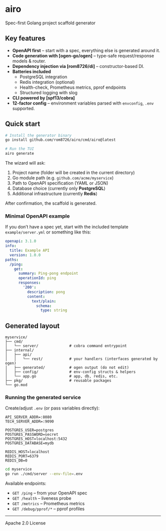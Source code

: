 # airo

Spec-first Golang project scaffold generator

## Key features
- **OpenAPI first** – start with a spec, everything else is generated around it.
- **Code generation with [ogen-go/ogen]** – type-safe request/response models & router.
- **Dependency injection via [rom8726/di]** – constructor-based DI.
- **Batteries included**
  - PostgreSQL integration
  - Redis integration (optional)
  - Health-check, Prometheus metrics, pprof endpoints
  - Structured logging with slog
- **CLI powered by [spf13/cobra]**
- **12-factor config** – environment variables parsed with `envconfig`, `.env` supported.

## Quick start
```bash
# Install the generator binary
go install github.com/rom8726/airo/cmd/airo@latest

# Run the TUI
airo generate
```
The wizard will ask:

1. Project name (folder will be created in the current directory)
2. Go module path (e.g. `github.com/acme/myservice`)
3. Path to OpenAPI specification (YAML or JSON)
4. Database choice (currently only **PostgreSQL**)
5. Additional infrastructure (currently **Redis**)

After confirmation, the scaffold is generated.

### Minimal OpenAPI example
If you don’t have a spec yet, start with the included template `example/server.yml` or something like this:
```yaml
openapi: 3.1.0
info:
  title: Example API
  version: 1.0.0
paths:
  /ping:
    get:
      summary: Ping-pong endpoint
      operationId: ping
      responses:
        '200':
          description: pong
          content:
            text/plain:
              schema:
                type: string
```
## Generated layout
```
myservice/
├── cmd/
│   └── server/              # cobra command entrypoint
├── internal/
│   ├── api/
│   │   └── rest/            # your handlers (interfaces generated by ogen)
│   ├── generated/           # ogen output (do not edit)
│   ├── config/              # env-config structs & helpers
│   └── app.go               # app, db, redis, etc.
├── pkg/                     # reusable packages
└── go.mod
```
### Running the generated service

Create/adjust `.env` (or pass variables directly):
```dotenv
API_SERVER_ADDR=:8080
TECH_SERVER_ADDR=:9090

POSTGRES_USER=postgres
POSTGRES_PASSWORD=secret
POSTGRES_HOST=localhost:5432
POSTGRES_DATABASE=mydb

REDIS_HOST=localhost
REDIS_PORT=6379
REDIS_DB=0
```

```bash
cd myservice
go run ./cmd/server --env-file=.env
```
Available endpoints:

- `GET /ping` – from your OpenAPI spec
- `GET /health` – liveness probe
- `GET /metrics` – Prometheus metrics
- `GET /debug/pprof/*` – pprof profiles

---

Apache 2.0 License
